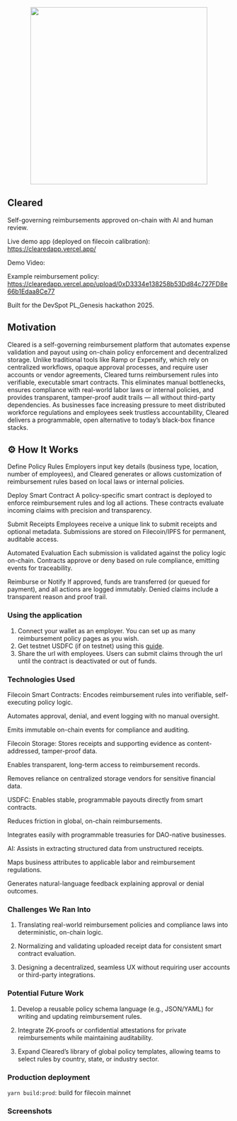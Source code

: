 <p align='center'>
    <img src="https://i.ibb.co/FLPxCYsP/logo.png" width=400 />
</p>
 
 
Cleared
---
 
Self-governing reimbursements approved on-chain with AI and human review.
 
Live demo app (deployed on filecoin calibration): https://clearedapp.vercel.app/
 
Demo Video: 

Example reimbursement policy:  https://clearedapp.vercel.app/upload/0xD3334e138258b53Dd84c727FD8e66b1Edaa8Ce77

Built for the DevSpot PL_Genesis hackathon 2025.
 
## Motivation
 
Cleared is a self-governing reimbursement platform that automates expense validation and payout using on-chain policy enforcement and decentralized storage. Unlike traditional tools like Ramp or Expensify, which rely on centralized workflows, opaque approval processes, and require user accounts or vendor agreements, Cleared turns reimbursement rules into verifiable, executable smart contracts. This eliminates manual bottlenecks, ensures compliance with real-world labor laws or internal policies, and provides transparent, tamper-proof audit trails — all without third-party dependencies. As businesses face increasing pressure to meet distributed workforce regulations and employees seek trustless accountability, Cleared delivers a programmable, open alternative to today’s black-box finance stacks.

## ⚙️ How It Works

Define Policy Rules
Employers input key details (business type, location, number of employees), and Cleared generates or allows customization of reimbursement rules based on local laws or internal policies.
 
Deploy Smart Contract
A policy-specific smart contract is deployed to enforce reimbursement rules and log all actions. These contracts evaluate incoming claims with precision and transparency.
 
Submit Receipts
Employees receive a unique link to submit receipts and optional metadata. Submissions are stored on Filecoin/IPFS for permanent, auditable access.
 
Automated Evaluation
Each submission is validated against the policy logic on-chain. Contracts approve or deny based on rule compliance, emitting events for traceability.
 
Reimburse or Notify
If approved, funds are transferred (or queued for payment), and all actions are logged immutably. Denied claims include a transparent reason and proof trail.

### Using the application

1. Connect your wallet as an employer. You can set up as many reimbursement policy pages as you wish.
2. Get testnet USDFC (if on testnet) using this <a href="https://docs.secured.finance/usdfc-stablecoin/getting-started/getting-test-usdfc-on-testnet">guide</a>.
3. Share the url with employees. Users can submit claims through the url until the contract is deactivated or out of funds.

 
### Technologies Used
 
Filecoin Smart Contracts: Encodes reimbursement rules into verifiable, self-executing policy logic.
 
Automates approval, denial, and event logging with no manual oversight.
 
Emits immutable on-chain events for compliance and auditing.

Filecoin Storage: Stores receipts and supporting evidence as content-addressed, tamper-proof data.

Enables transparent, long-term access to reimbursement records.

Removes reliance on centralized storage vendors for sensitive financial data.

USDFC: Enables stable, programmable payouts directly from smart contracts.

Reduces friction in global, on-chain reimbursements.

Integrates easily with programmable treasuries for DAO-native businesses.

AI: Assists in extracting structured data from unstructured receipts.

Maps business attributes to applicable labor and reimbursement regulations.

Generates natural-language feedback explaining approval or denial outcomes.

### Challenges We Ran Into

1. Translating real-world reimbursement policies and compliance laws into deterministic, on-chain logic.

2. Normalizing and validating uploaded receipt data for consistent smart contract evaluation.

3. Designing a decentralized, seamless UX without requiring user accounts or third-party integrations.

### Potential Future Work

1. Develop a reusable policy schema language (e.g., JSON/YAML) for writing and updating reimbursement rules.

2. Integrate ZK-proofs or confidential attestations for private reimbursements while maintaining auditability.

3. Expand Cleared’s library of global policy templates, allowing teams to select rules by country, state, or industry sector.


### Production deployment

`yarn build:prod`: build for filecoin mainnet


### Screenshots